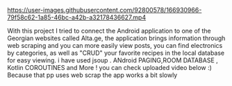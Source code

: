 

https://user-images.githubusercontent.com/92800578/166930966-79f58c62-1a85-46bc-a42b-a32178436627.mp4

With this project I tried to connect the Android application to one of the Georgian websites
called Alta.ge, the application brings information through web scraping and you can
more easily view posts, you can find electronics by categories, as well as "CRUD" your favorite
recipes in the local database for easy viewing. i have used jsoup . ANdroid PAGING,ROOM DATABASE , Kotlin COROUTINES and More ! you can check uploaded video below :) 
Because that pp uses web scrap the app works a bit slowly
